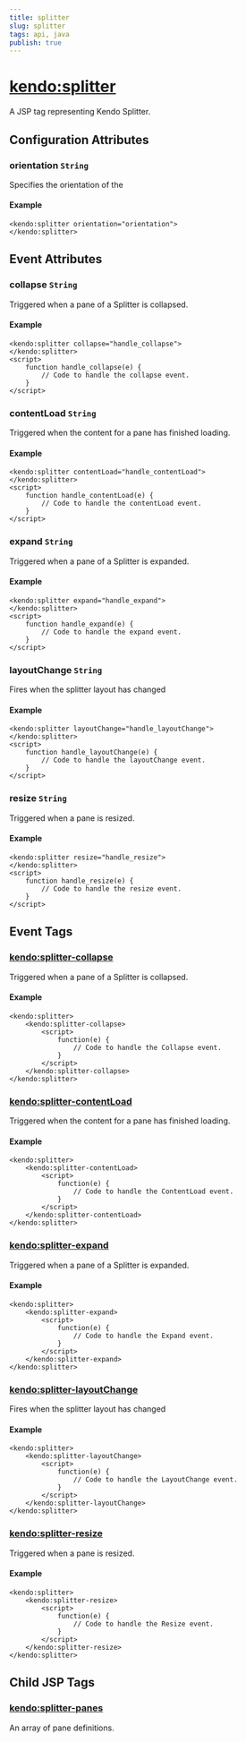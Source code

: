```yaml
---
title: splitter
slug: splitter
tags: api, java
publish: true
---
```


# <kendo:splitter>
A JSP tag representing Kendo Splitter.

## Configuration Attributes


### orientation `String`

Specifies the orientation of the

#### Example
    <kendo:splitter orientation="orientation">
    </kendo:splitter>
    

## Event Attributes

### collapse `String`

Triggered when a pane of a Splitter is collapsed.

#### Example
    <kendo:splitter collapse="handle_collapse">
    </kendo:splitter>
    <script>
        function handle_collapse(e) {
            // Code to handle the collapse event.
        }
    </script>

### contentLoad `String`

Triggered when the content for a pane has finished loading.

#### Example
    <kendo:splitter contentLoad="handle_contentLoad">
    </kendo:splitter>
    <script>
        function handle_contentLoad(e) {
            // Code to handle the contentLoad event.
        }
    </script>

### expand `String`

Triggered when a pane of a Splitter is expanded.

#### Example
    <kendo:splitter expand="handle_expand">
    </kendo:splitter>
    <script>
        function handle_expand(e) {
            // Code to handle the expand event.
        }
    </script>

### layoutChange `String`

Fires when the splitter layout has changed

#### Example
    <kendo:splitter layoutChange="handle_layoutChange">
    </kendo:splitter>
    <script>
        function handle_layoutChange(e) {
            // Code to handle the layoutChange event.
        }
    </script>

### resize `String`

Triggered when a pane is resized.

#### Example
    <kendo:splitter resize="handle_resize">
    </kendo:splitter>
    <script>
        function handle_resize(e) {
            // Code to handle the resize event.
        }
    </script>


## Event Tags
 
### <kendo:splitter-collapse>

Triggered when a pane of a Splitter is collapsed.

#### Example
    <kendo:splitter>
        <kendo:splitter-collapse>
            <script>
                function(e) {
                    // Code to handle the Collapse event.
                }
            </script>
        </kendo:splitter-collapse>
    </kendo:splitter>
 
### <kendo:splitter-contentLoad>

Triggered when the content for a pane has finished loading.

#### Example
    <kendo:splitter>
        <kendo:splitter-contentLoad>
            <script>
                function(e) {
                    // Code to handle the ContentLoad event.
                }
            </script>
        </kendo:splitter-contentLoad>
    </kendo:splitter>
 
### <kendo:splitter-expand>

Triggered when a pane of a Splitter is expanded.

#### Example
    <kendo:splitter>
        <kendo:splitter-expand>
            <script>
                function(e) {
                    // Code to handle the Expand event.
                }
            </script>
        </kendo:splitter-expand>
    </kendo:splitter>
 
### <kendo:splitter-layoutChange>

Fires when the splitter layout has changed

#### Example
    <kendo:splitter>
        <kendo:splitter-layoutChange>
            <script>
                function(e) {
                    // Code to handle the LayoutChange event.
                }
            </script>
        </kendo:splitter-layoutChange>
    </kendo:splitter>
 
### <kendo:splitter-resize>

Triggered when a pane is resized.

#### Example
    <kendo:splitter>
        <kendo:splitter-resize>
            <script>
                function(e) {
                    // Code to handle the Resize event.
                }
            </script>
        </kendo:splitter-resize>
    </kendo:splitter>
 

## Child JSP Tags

### [<kendo:splitter-panes>](/api/wrappers/jsp/splitter/panes)

An array of pane definitions.
      
